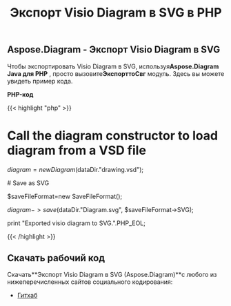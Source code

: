 ﻿---
title: Экспорт Visio Diagram в SVG в PHP
type: docs
weight: 50
url: /ru/java/export-visio-diagram-to-svg-in-php/
---
## **Aspose.Diagram - Экспорт Visio Diagram в SVG**
 Чтобы экспортировать Visio Diagram в SVG, используя**Aspose.Diagram Java для PHP** , просто вызовите**ЭкспорттоСвг** модуль. Здесь вы можете увидеть пример кода.

**PHP-код**

{{< highlight "php" >}}

 # Call the diagram constructor to load diagram from a VSD file

$diagram = new Diagram($dataDir."drawing.vsd");

\# Save as SVG

$saveFileFormat=new SaveFileFormat();

$diagram->save($dataDir."Diagram.svg", $saveFileFormat->SVG);

print "Exported visio diagram to SVG.".PHP_EOL;

{{< /highlight >}}
## **Скачать рабочий код**
 Скачать**Экспорт Visio Diagram в SVG (Aspose.Diagram)**с любого из нижеперечисленных сайтов социального кодирования:

- [Гитхаб](https://github.com/asposediagram/Aspose.Diagram-for-Java/blob/master/Plugins/Aspose_Diagram_Java_for_PHP/src/aspose/diagram/LoadingSavingandConverting/ExportToSvg.php)
